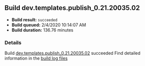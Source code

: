 ## Build dev.templates.publish_0.21.20035.02
- **Build result:** `succeeded`
- **Build queued:** 2/4/2020 10:14:07 AM
- **Build duration:** 136.76 minutes
### Details
Build [dev.templates.publish_0.21.20035.02](https://winappstudio.visualstudio.com/web/build.aspx?pcguid=a4ef43be-68ce-4195-a619-079b4d9834c2&builduri=vstfs%3a%2f%2f%2fBuild%2fBuild%2f32810) succeeded
Find detailed information in the [build log files]()

